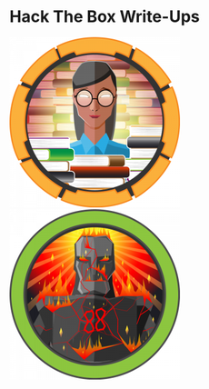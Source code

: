 # Hack The Box Write-Ups
 [![Book](/assets/img/book/book.png)](/_posts/2020-07-25-book.md)
 [![Sauna](/assets/img/sauna/sauna.png)](/_posts/2020-07-28-sauna.md)

